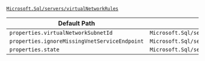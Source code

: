 [`Microsoft.Sql/servers/virtualNetworkRules`](https://docs.microsoft.com/en-us/azure/templates/microsoft.sql/servers/virtualnetworkrules)

| Default Path | Alias |
|---|---|
| `properties.virtualNetworkSubnetId` | `Microsoft.Sql/servers/virtualNetworkRules/virtualNetworkSubnetId` |
| `properties.ignoreMissingVnetServiceEndpoint` | `Microsoft.Sql/servers/virtualNetworkRules/ignoreMissingVnetServiceEndpoint` |
| `properties.state` | `Microsoft.Sql/servers/virtualNetworkRules/state` |

